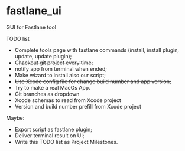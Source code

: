 # fastlane_ui
GUI for Fastlane tool

TODO list

- Complete tools page with fastlane commands (install, install plugin, update, update plugin);
- ~~Chackout git project every time;~~
- notify app from terminal when ended;
- Make wizard to install also our script;
- ~~Use Xcode config file for change build number and app version;~~
- Try to make a real MacOs App.
- Git branches as dropdown
- Xcode schemas to read from Xcode project
- Version and build number prefill from Xcode project

Maybe:
- Export script as fastlane plugin;
- Deliver terminal result on UI;
- Write this TODO list as Project Milestones.
  
